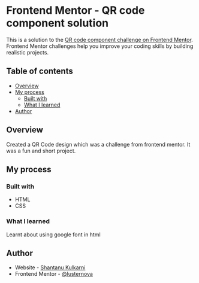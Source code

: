 # Frontend Mentor - QR code component solution

This is a solution to the [QR code component challenge on Frontend Mentor](https://www.frontendmentor.io/challenges/qr-code-component-iux_sIO_H). Frontend Mentor challenges help you improve your coding skills by building realistic projects.

## Table of contents

- [Overview](#overview)
- [My process](#my-process)
  - [Built with](#built-with)
  - [What I learned](#what-i-learned)
- [Author](#author)

## Overview
Created a QR Code design which was a challenge from frontend mentor.
It was a fun and short project.

## My process

### Built with
- HTML
- CSS

### What I learned
Learnt about using google font in html

## Author
- Website - [Shantanu Kulkarni](https://www.your-site.com)
- Frontend Mentor - [@lusternova](https://www.frontendmentor.io/profile/lusternova)
